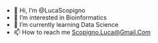 - 👋 Hi, I’m @LucaScopigno
- 👀 I’m interested in Bioinformatics
- 🌱 I’m currently learning Data Science
- 📫 How to reach me Scopigno.Luca@Gmail.Com
